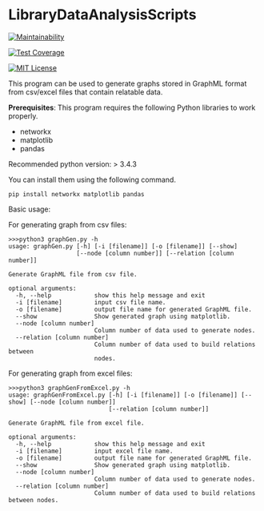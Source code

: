 # LibraryDataAnalysisScripts

[![Maintainability](https://api.codeclimate.com/v1/badges/d2ebdffd6309a24813ee/maintainability)](https://codeclimate.com/github/superkerokero/LibraryDataAnalysisScripts/maintainability)

[![Test Coverage](https://api.codeclimate.com/v1/badges/d2ebdffd6309a24813ee/test_coverage)](https://codeclimate.com/github/superkerokero/LibraryDataAnalysisScripts/test_coverage)

[![MIT License](http://img.shields.io/badge/license-MIT-blue.svg?style=flat)](LICENSE)

This program can be used to generate graphs stored in GraphML format from csv/excel files that contain relatable data.

**Prerequisites**:
This program requires the following Python libraries to work properly.
- networkx
- matplotlib
- pandas

Recommended python version: > 3.4.3

You can install them using the following command.
```
pip install networkx matplotlib pandas
```

Basic usage:

For generating graph from csv files:
```
>>>python3 graphGen.py -h
usage: graphGen.py [-h] [-i [filename]] [-o [filename]] [--show]
                   [--node [column number]] [--relation [column number]]

Generate GraphML file from csv file.

optional arguments:
  -h, --help            show this help message and exit
  -i [filename]         input csv file name.
  -o [filename]         output file name for generated GraphML file.
  --show                Show generated graph using matplotlib.
  --node [column number]
                        Column number of data used to generate nodes.
  --relation [column number]
                        Column number of data used to build relations between
                        nodes.
```

For generating graph from excel files:
```
>>>python3 graphGenFromExcel.py -h
usage: graphGenFromExcel.py [-h] [-i [filename]] [-o [filename]] [--show] [--node [column number]]
                            [--relation [column number]]

Generate GraphML file from excel file.

optional arguments:
  -h, --help            show this help message and exit
  -i [filename]         input excel file name.
  -o [filename]         output file name for generated GraphML file.
  --show                Show generated graph using matplotlib.
  --node [column number]
                        Column number of data used to generate nodes.
  --relation [column number]
                        Column number of data used to build relations between nodes.
```
